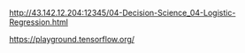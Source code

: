 
http://43.142.12.204:12345/04-Decision-Science_04-Logistic-Regression.html

https://playground.tensorflow.org/

